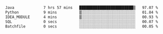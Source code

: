 <!--START_SECTION:waka-->

```txt
Java             7 hrs 57 mins   ████████████████████████▒   97.07 %
Python           9 mins          ▒░░░░░░░░░░░░░░░░░░░░░░░░   01.84 %
IDEA_MODULE      4 mins          ▒░░░░░░░░░░░░░░░░░░░░░░░░   00.93 %
SQL              0 secs          ░░░░░░░░░░░░░░░░░░░░░░░░░   00.07 %
Batchfile        0 secs          ░░░░░░░░░░░░░░░░░░░░░░░░░   00.05 %
```

<!--END_SECTION:waka-->
